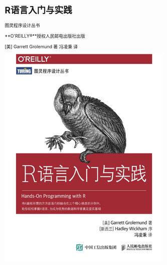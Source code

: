 # R语言入门与实践

图灵程序设计丛书

**O'REILLY®**授权人民邮电出版社出版

\[美\] Garrett Grolemund 著 冯凌秉 译



![](.gitbook/assets/r-yu-yan-ru-men-yu-shi-jian-.jpg)

